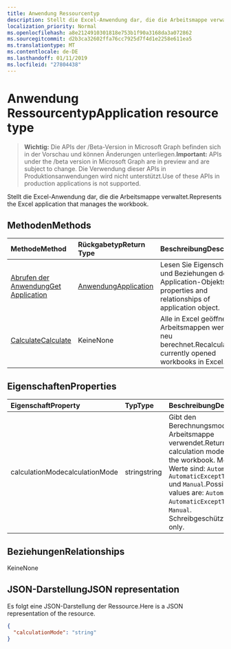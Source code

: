 ```yaml
---
title: Anwendung Ressourcentyp
description: Stellt die Excel-Anwendung dar, die die Arbeitsmappe verwaltet.
localization_priority: Normal
ms.openlocfilehash: a8e2124910301818e753b1f90a3168da3a072862
ms.sourcegitcommit: d2b3ca32602ffa76cc7925d7f4d1e2258e611ea5
ms.translationtype: MT
ms.contentlocale: de-DE
ms.lasthandoff: 01/11/2019
ms.locfileid: "27804438"
---
```

# <a name="application-resource-type"></a><span data-ttu-id="26d0e-103">Anwendung Ressourcentyp</span><span class="sxs-lookup"><span data-stu-id="26d0e-103">Application resource type</span></span>

> <span data-ttu-id="26d0e-104">**Wichtig:** Die APIs der /Beta-Version in Microsoft Graph befinden sich in der Vorschau und können Änderungen unterliegen.</span><span class="sxs-lookup"><span data-stu-id="26d0e-104">**Important:** APIs under the /beta version in Microsoft Graph are in preview and are subject to change.</span></span> <span data-ttu-id="26d0e-105">Die Verwendung dieser APIs in Produktionsanwendungen wird nicht unterstützt.</span><span class="sxs-lookup"><span data-stu-id="26d0e-105">Use of these APIs in production applications is not supported.</span></span>

<span data-ttu-id="26d0e-106">Stellt die Excel-Anwendung dar, die die Arbeitsmappe verwaltet.</span><span class="sxs-lookup"><span data-stu-id="26d0e-106">Represents the Excel application that manages the workbook.</span></span>


## <a name="methods"></a><span data-ttu-id="26d0e-107">Methoden</span><span class="sxs-lookup"><span data-stu-id="26d0e-107">Methods</span></span>

| <span data-ttu-id="26d0e-108">Methode</span><span class="sxs-lookup"><span data-stu-id="26d0e-108">Method</span></span>           | <span data-ttu-id="26d0e-109">Rückgabetyp</span><span class="sxs-lookup"><span data-stu-id="26d0e-109">Return Type</span></span>    |<span data-ttu-id="26d0e-110">Beschreibung</span><span class="sxs-lookup"><span data-stu-id="26d0e-110">Description</span></span>|
|:---------------|:--------|:----------|
|[<span data-ttu-id="26d0e-111">Abrufen der Anwendung</span><span class="sxs-lookup"><span data-stu-id="26d0e-111">Get Application</span></span>](../api/excelapplication-get.md) | [<span data-ttu-id="26d0e-112">Anwendung</span><span class="sxs-lookup"><span data-stu-id="26d0e-112">Application</span></span>](application.md) |<span data-ttu-id="26d0e-113">Lesen Sie Eigenschaften und Beziehungen des Application-Objekts.</span><span class="sxs-lookup"><span data-stu-id="26d0e-113">Read properties and relationships of application object.</span></span>|
|[<span data-ttu-id="26d0e-114">Calculate</span><span class="sxs-lookup"><span data-stu-id="26d0e-114">Calculate</span></span>](../api/excelapplication-calculate.md)|<span data-ttu-id="26d0e-115">Keine</span><span class="sxs-lookup"><span data-stu-id="26d0e-115">None</span></span>|<span data-ttu-id="26d0e-116">Alle in Excel geöffnete Arbeitsmappen werden neu berechnet.</span><span class="sxs-lookup"><span data-stu-id="26d0e-116">Recalculate all currently opened workbooks in Excel.</span></span>|

## <a name="properties"></a><span data-ttu-id="26d0e-117">Eigenschaften</span><span class="sxs-lookup"><span data-stu-id="26d0e-117">Properties</span></span>
| <span data-ttu-id="26d0e-118">Eigenschaft</span><span class="sxs-lookup"><span data-stu-id="26d0e-118">Property</span></span>     | <span data-ttu-id="26d0e-119">Typ</span><span class="sxs-lookup"><span data-stu-id="26d0e-119">Type</span></span>   |<span data-ttu-id="26d0e-120">Beschreibung</span><span class="sxs-lookup"><span data-stu-id="26d0e-120">Description</span></span>|
|:---------------|:--------|:----------|
|<span data-ttu-id="26d0e-121">calculationMode</span><span class="sxs-lookup"><span data-stu-id="26d0e-121">calculationMode</span></span>|<span data-ttu-id="26d0e-122">string</span><span class="sxs-lookup"><span data-stu-id="26d0e-122">string</span></span>|<span data-ttu-id="26d0e-123">Gibt den Berechnungsmodus in der Arbeitsmappe verwendet.</span><span class="sxs-lookup"><span data-stu-id="26d0e-123">Returns the calculation mode used in the workbook.</span></span> <span data-ttu-id="26d0e-124">Mögliche Werte sind: `Automatic`, `AutomaticExceptTables` und `Manual`.</span><span class="sxs-lookup"><span data-stu-id="26d0e-124">Possible values are: `Automatic`, `AutomaticExceptTables`, `Manual`.</span></span> <span data-ttu-id="26d0e-125">Schreibgeschützt.</span><span class="sxs-lookup"><span data-stu-id="26d0e-125">Read-only.</span></span>|

## <a name="relationships"></a><span data-ttu-id="26d0e-126">Beziehungen</span><span class="sxs-lookup"><span data-stu-id="26d0e-126">Relationships</span></span>
<span data-ttu-id="26d0e-127">Keine</span><span class="sxs-lookup"><span data-stu-id="26d0e-127">None</span></span>


## <a name="json-representation"></a><span data-ttu-id="26d0e-128">JSON-Darstellung</span><span class="sxs-lookup"><span data-stu-id="26d0e-128">JSON representation</span></span>

<span data-ttu-id="26d0e-129">Es folgt eine JSON-Darstellung der Ressource.</span><span class="sxs-lookup"><span data-stu-id="26d0e-129">Here is a JSON representation of the resource.</span></span>

<!-- {
  "blockType": "resource",
  "optionalProperties": [

  ],
  "@odata.type": "microsoft.graph.application"
}-->

```json
{
  "calculationMode": "string"
}

```

<!-- uuid: 8fcb5dbc-d5aa-4681-8e31-b001d5168d79
2015-10-25 14:57:30 UTC -->
<!-- {
  "type": "#page.annotation",
  "description": "Application resource",
  "keywords": "",
  "section": "documentation",
  "tocPath": ""
}-->
